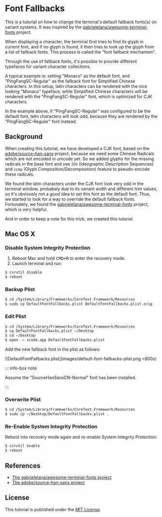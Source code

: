 Font Fallbacks
================================================
This is a tutorial on how to change the terminal's default fallback fonts(s) on
variant systems. It was inspired by the [gabrielelana/awesome-terminal-fonts][2]
project.

When displaying a character, the terminal first tries to find its glyph in
current font, and if no glyph is found, it then tries to look up the glyph from
a list of fallback fonts. This process is called the "font fallback mechanism".

Through the use of fallback fonts, it's possible to provide different typefaces
for variant character collections. 

A typical example is: setting "Monaco" as the default font, and
"PingFangSC-Regular" as the fallback font for Simplified Chinese characters.
In this setup, latin characters can be rendered with the nice looking "Monaco"
typeface, while Simplified Chinese characters will be rendered with the
"PingFangSC-Regular" font, which is optimized for CJK characters.

In the example above, if "PingFangSC-Regular" was configured to be the default
font, latin characters will look odd, because they are rendered by the
"PingFangSC-Regular" font instead.

Background
-------------
When creating this tutorial, we have developed a CJK font, based on the
[adobe/source-han-sans][3] project, because we need some Chinese Radicals which
are not encoded in unicode yet. So we added glyphs for the missing radicals in
the base font and use ``IDS`` (Ideographic Description Sequences) and ``ccmp``
(Glyph Composition/Decomposition) feature to pseudo-encode these radicals.

We found the latin characters under the CJK font look very odd in the terminal
window, probabaly due to its variant width and different hint values, so it's
obviously not a good idea to set this font as the default font. Thus, we started
to look for a way to override the default fallback fonts. Fortunately, we found
the [gabrielelana/awesome-terminal-fonts][2] project, which is very helpful.

And in order to keep a note for this trick, we created this tutorial.

Mac OS X
-------------

### Disable System Integrity Protection ###

1. Reboot Mac and hold <kbd>CMD+R</kbd> to enter the recovery mode.
1. Launch terminal and run:
```bash
$ csrutil disable
$ reboot
```

### Backup Plist ###
```bash
$ cd /System/Library/Frameworks/CoreText.Framework/Resources
$ sudo cp DefaultFontFallbacks.plist DefaultFontFallbacks.plist.orig
```

### Edit Plist ###
```bash
$ cd /System/Library/Frameworks/CoreText.Framework/Resources
$ cp DefaultFontFallbacks.plist ~/Desktop
$ cd ~/Desktop
$ open -a xcode.app DefaultFontFallbacks.plist
```

Add the new fallback font in the plist as follows:

![DefaultFontFallbacks.plist](images/default-font-fallbacks-plist.png =800x)

::: info-box note

Assume the "SourceHanSansCN-Normal" font has been installed.

:::

### Overwrite Plist ###
```bash
$ cd /System/Library/Frameworks/CoreText.Framework/Resources
$ sudo cp ~/Desktop/DefaultFontFallbacks.plist .
```

### Re-Enable System Integrity Protection ###

Reboot into recovery mode again and re-enable System Integrity Protection:
```bash
$ csrutil enable
$ reboot
```

References
----------
* [The gabrielelana/awesome-terminal-fonts project][2]
* [The adobe/source-han-sans project][3]

[1]:  https://opensource.org/licenses/MIT "The MIT License (MIT)"
[2]:  https://github.com/gabrielelana/awesome-terminal-fonts "The gabrielelana/awesome-terminal-fonts"
[3]:  https://github.com/adobe-fonts/source-han-sans "The adobe/source-han-sans project"

License
-------
This tutorial is published under the [MIT License][1].
